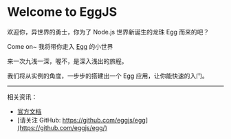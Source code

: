 # Welcome to EggJS

欢迎你，异世界的勇士，你为了 Node.js 世界新诞生的龙珠 Egg 而来的吧？

Come on~ 我将带你走入 [Egg](https://eggjs.app/) 的小世界

来一次九浅一深，喔不，是深入浅出的旅程。

我们将从实例的角度，一步步的搭建出一个 Egg 应用，让你能快速的入门。

---
相关资讯：

- [官方文档](https://eggjs.app/zh-cn/intro/quickstart.html)
- [请关注 GitHub: https://github.com/eggjs/egg](https://github.com/eggjs/egg/)
